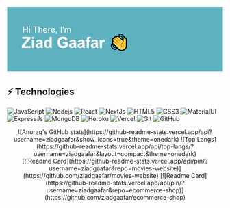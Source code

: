 [![Header](https://raw.githubusercontent.com/ziadgaafar/ziadgaafar/main/header.png "Header")](https://ziadgaafar.vercel.app/)

## ⚡ Technologies

![JavaScript](https://img.shields.io/badge/-JavaScript-black?style=flat-square&logo=javascript)
![Nodejs](https://img.shields.io/badge/-NodeJs-black?style=flat-square&logo=Node.js)
![React](https://img.shields.io/badge/-React-black?style=flat-square&logo=react)
![NextJs](https://img.shields.io/badge/-NextJs-black?style=flat-square&logo=next.js)
![HTML5](https://img.shields.io/badge/-HTML5-E34F26?style=flat-square&logo=html5&logoColor=white)
![CSS3](https://img.shields.io/badge/-CSS3-1572B6?style=flat-square&logo=css3)
![MaterialUI](https://img.shields.io/badge/-MaterialUI-1769aa?style=flat-square&logo=material-ui)
![ExpressJs](https://img.shields.io/badge/-ExpressJs-black?style=flat-square&logo=express)
![MongoDB](https://img.shields.io/badge/-MongoDB-white?style=flat-square&logo=mongodb)
![Heroku](https://img.shields.io/badge/-Heroku-430098?style=flat-square&logo=heroku)
![Vercel](https://img.shields.io/badge/-Vercel-black?style=flat-square&logo=vercel)
![Git](https://img.shields.io/badge/-Git-black?style=flat-square&logo=git)
![GitHub](https://img.shields.io/badge/-GitHub-181717?style=flat-square&logo=github)


<p align="center">
  ![Anurag's GitHub stats](https://github-readme-stats.vercel.app/api?username=ziadgaafar&show_icons=true&theme=onedark)
![Top Langs](https://github-readme-stats.vercel.app/api/top-langs/?username=ziadgaafar&layout=compact&theme=onedark)
<br />
[![Readme Card](https://github-readme-stats.vercel.app/api/pin/?username=ziadgaafar&repo=movies-website)](https://github.com/ziadgaafar/movies-website)
[![Readme Card](https://github-readme-stats.vercel.app/api/pin/?username=ziadgaafar&repo=ecommerce-shop)](https://github.com/ziadgaafar/ecommerce-shop)
</p>


<!--
**ziadgaafar/ziadgaafar** is a ✨ _special_ ✨ repository because its `README.md` (this file) appears on your GitHub profile.

Here are some ideas to get you started:

- 🔭 I’m currently working on ...
- 🌱 I’m currently learning ...
- 👯 I’m looking to collaborate on ...
- 🤔 I’m looking for help with ...
- 💬 Ask me about ...
- 📫 How to reach me: ...
- 😄 Pronouns: ...
- ⚡ Fun fact: ...
-->
